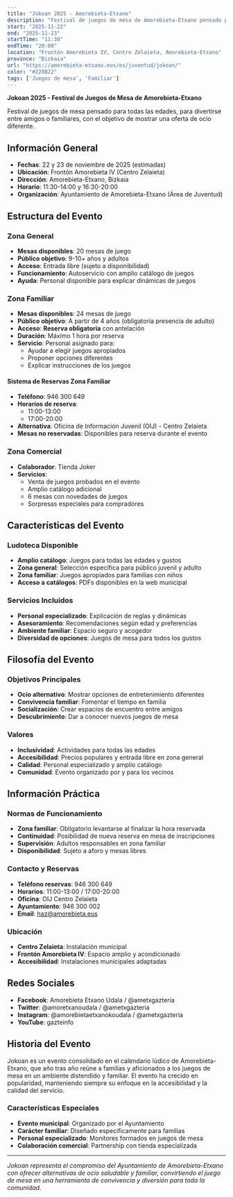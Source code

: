 ```yaml
---
title: "Jokoan 2025 - Amorebieta-Etxano"
description: "Festival de juegos de mesa de Amorebieta-Etxano pensado para todas las edades. Evento familiar con zona general, zona familiar con reservas y zona comercial con novedades."
start: "2025-11-22"
end: "2025-11-23"
startTime: "11:30"
endTime: "20:00"
location: "Frontón Amorebieta IV, Centro Zelaieta, Amorebieta-Etxano"
province: "Bizkaia"
url: "https://amorebieta-etxano.eus/es/juventud/jokoan/"
color: "#228B22"
tags: ['Juegos de mesa', 'Familiar']
---
```


**Jokoan 2025 - Festival de Juegos de Mesa de Amorebieta-Etxano**

Festival de juegos de mesa pensado para todas las edades, para divertirse entre amigos o familiares, con el objetivo de mostrar una oferta de ocio diferente.

## Información General

- **Fechas**: 22 y 23 de noviembre de 2025 (estimadas)
- **Ubicación**: Frontón Amorebieta IV (Centro Zelaieta)
- **Dirección**: Amorebieta-Etxano, Bizkaia
- **Horario**: 11:30-14:00 y 16:30-20:00
- **Organización**: Ayuntamiento de Amorebieta-Etxano (Área de Juventud)

## Estructura del Evento

### Zona General
- **Mesas disponibles**: 20 mesas de juego
- **Público objetivo**: 9-10+ años y adultos
- **Acceso**: Entrada libre (sujeto a disponibilidad)
- **Funcionamiento**: Autoservicio con amplio catálogo de juegos
- **Ayuda**: Personal disponible para explicar dinámicas de juegos

### Zona Familiar
- **Mesas disponibles**: 24 mesas de juego
- **Público objetivo**: A partir de 4 años (obligatoria presencia de adulto)
- **Acceso**: **Reserva obligatoria** con antelación
- **Duración**: Máximo 1 hora por reserva
- **Servicio**: Personal asignado para:
  - Ayudar a elegir juegos apropiados
  - Proponer opciones diferentes
  - Explicar instrucciones de los juegos

#### Sistema de Reservas Zona Familiar
- **Teléfono**: 946 300 649
- **Horarios de reserva**:
  - 11:00-13:00
  - 17:00-20:00
- **Alternativa**: Oficina de Información Juvenil (OIJ) - Centro Zelaieta
- **Mesas no reservadas**: Disponibles para reserva durante el evento

### Zona Comercial
- **Colaborador**: Tienda Joker
- **Servicios**:
  - Venta de juegos probados en el evento
  - Amplio catálogo adicional
  - 6 mesas con novedades de juegos
  - Sorpresas especiales para compradores

## Características del Evento

### Ludoteca Disponible
- **Amplio catálogo**: Juegos para todas las edades y gustos
- **Zona general**: Selección específica para público juvenil y adulto
- **Zona familiar**: Juegos apropiados para familias con niños
- **Acceso a catálogos**: PDFs disponibles en la web municipal

### Servicios Incluidos
- **Personal especializado**: Explicación de reglas y dinámicas
- **Asesoramiento**: Recomendaciones según edad y preferencias
- **Ambiente familiar**: Espacio seguro y acogedor
- **Diversidad de opciones**: Juegos de mesa para todos los gustos

## Filosofía del Evento

### Objetivos Principales
- **Ocio alternativo**: Mostrar opciones de entretenimiento diferentes
- **Convivencia familiar**: Fomentar el tiempo en familia
- **Socialización**: Crear espacios de encuentro entre amigos
- **Descubrimiento**: Dar a conocer nuevos juegos de mesa

### Valores
- **Inclusividad**: Actividades para todas las edades
- **Accesibilidad**: Precios populares y entrada libre en zona general
- **Calidad**: Personal especializado y amplio catálogo
- **Comunidad**: Evento organizado por y para los vecinos

## Información Práctica

### Normas de Funcionamiento
- **Zona familiar**: Obligatorio levantarse al finalizar la hora reservada
- **Continuidad**: Posibilidad de nueva reserva en mesa de inscripciones
- **Supervisión**: Adultos responsables en zona familiar
- **Disponibilidad**: Sujeto a aforo y mesas libres

### Contacto y Reservas
- **Teléfono reservas**: 946 300 649
- **Horarios**: 11:00-13:00 / 17:00-20:00
- **Oficina**: OIJ Centro Zelaieta
- **Ayuntamiento**: 946 300 002
- **Email**: haz@amorebieta.eus

### Ubicación
- **Centro Zelaieta**: Instalación municipal
- **Frontón Amorebieta IV**: Espacio amplio y acondicionado
- **Accesibilidad**: Instalaciones municipales adaptadas

## Redes Sociales

- **Facebook**: Amorebieta Etxano Udala / @ametxgazteria
- **Twitter**: @amoretxanoudala / @ametxgazteria
- **Instagram**: @amorebietaetxanokoudala / @ametxgazteria
- **YouTube**: gazteinfo

## Historia del Evento

Jokoan es un evento consolidado en el calendario lúdico de Amorebieta-Etxano, que año tras año reúne a familias y aficionados a los juegos de mesa en un ambiente distendido y familiar. El evento ha crecido en popularidad, manteniendo siempre su enfoque en la accesibilidad y la calidad del servicio.

### Características Especiales
- **Evento municipal**: Organizado por el Ayuntamiento
- **Carácter familiar**: Diseñado específicamente para familias
- **Personal especializado**: Monitores formados en juegos de mesa
- **Colaboración comercial**: Partnership con tienda especializada

---

*Jokoan representa el compromiso del Ayuntamiento de Amorebieta-Etxano con ofrecer alternativas de ocio saludable y familiar, convirtiendo el juego de mesa en una herramienta de convivencia y diversión para toda la comunidad.*
